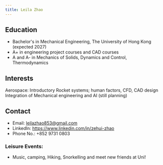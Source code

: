 ```yaml
---
title: Leila Zhao
---
```



## Education
- Bachelor's in Mechanical Engineering, The University of Hong Kong (expected 2027)
- A+ in engineering project courses and CAD courses
- A and A- in Mechanics of Solids, Dynamics and Control, Thermodynamics


## Interests
Aerospace: Introductory Rocket systems; human factors, CFD, CAD design
Integration of Mechanical engineering and AI (still planning)


## Contact
- Email: leilazhao853@gmail.com
- LinkedIn: https://www.linkedin.com/in/zehui-zhao
- Phone No.: +852 9731 0803

### Leisure Events:
- Music, camping, Hiking, Snorkelling and meet new friends at Uni!

